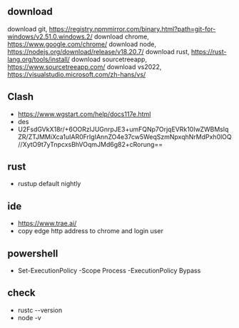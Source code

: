 ## download
download git, https://registry.npmmirror.com/binary.html?path=git-for-windows/v2.51.0.windows.2/
download chrome, https://www.google.com/chrome/
download node, https://nodejs.org/download/release/v18.20.7/
download rust, https://rust-lang.org/tools/install/
download sourcetreeapp, https://www.sourcetreeapp.com/
download vs2022, https://visualstudio.microsoft.com/zh-hans/vs/

## Clash
* https://www.wgstart.com/help/docs117e.html
* des
* U2FsdGVkX18r/+6OORzlJUGnrpJE3+umFQNp7OrjqEVRk10IwZWBMslqZR/ZTJMMiXca1uIAR0FrIgIAnnZO4e37cw5WeqSzmNpxqhNrMdPxh0lOQ//XytO9t7yTnpcxsBhVOqmJMd6g82+cRorung==

## rust
* rustup default nightly

## ide
* https://www.trae.ai/
* copy edge http address to chrome and login user

## powershell
* Set-ExecutionPolicy -Scope Process -ExecutionPolicy Bypass

## check
* rustc --version
* node -v